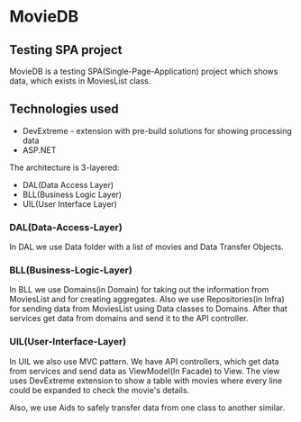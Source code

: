 # MovieDB
## Testing SPA project

MovieDB is a testing SPA(Single-Page-Application) project which shows data, which exists in MoviesList class.

## Technologies used

- DevExtreme - extension with pre-build solutions for showing processing data
- ASP.NET

The architecture is 3-layered: 
- DAL(Data Access Layer)
- BLL(Business Logic Layer) 
- UIL(User Interface Layer)

### DAL(Data-Access-Layer)
In DAL we use Data folder with a list of movies and Data Transfer Objects. 

### BLL(Business-Logic-Layer)
In BLL we use Domains(in Domain) for taking out the information from MoviesList and for creating aggregates. Also we use Repositories(in Infra) for sending data from 
MoviesList using Data classes to Domains. After that services get data from domains and send it to the API controller.

### UIL(User-Interface-Layer)
In UIL we also use MVC pattern. We have API controllers, which get data from services and send data as ViewModel(In Facade) to View. The view uses DevExtreme extension
to show a table with movies where every line could be expanded to check the movie's details.

Also, we use Aids to safely transfer data from one class to another similar. 
